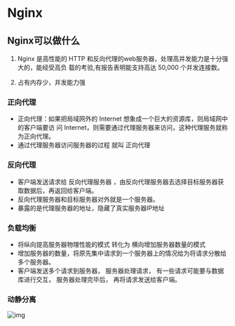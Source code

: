 # Nginx



## Nginx可以做什么

1.  Nginx 是高性能的 HTTP 和反向代理的web服务器，处理高并发能力是十分强大的，能经受高负 载的考验,有报告表明能支持高达 50,000 个并发连接数。

2. 占有内存少，并发能力强

### 正向代理

* 正向代理：如果把局域网外的 Internet 想象成一个巨大的资源库，则局域网中的客户端要访 问 Internet，则需要通过代理服务器来访问，这种代理服务就称为正向代理。
* 通过代理服务器访问服务器的过程 就叫 正向代理

### 反向代理

* 客户端发送请求给 反向代理服务器 ，由反向代理服务器去选择目标服务器获取数据后，再返回给客户端。
* 反向代理服务器和目标服务器对外就是一个服务器。
* 暴露的是代理服务器的地址，隐藏了真实服务器IP地址

### 负载均衡

* 将纵向提高服务器物理性能的模式 转化为 横向增加服务器数量的模式
* 增加服务器的数量，将原先集中请求到一个服务器上的情况给为将请求分散给多个服务器。
* 客户端发送多个请求到服务器， 服务器处理请求， 有一些请求可能要与数据库进行交互， 服务器处理完毕后， 再将请求发送给客户端。

### 动静分离

![img](https://img-blog.csdnimg.cn/20191014203321952.png?x-oss-process=image/watermark,type_ZmFuZ3poZW5naGVpdGk,shadow_10,text_aHR0cHM6Ly9ibG9nLmNzZG4ubmV0L3FxXzQwMDM2NzU0,size_16,color_FFFFFF,t_70)